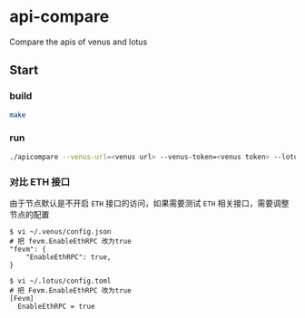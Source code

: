 # api-compare

Compare the apis of venus and lotus


## Start

### build

```sh
make
```

### run

```sh
./apicompare --venus-url=<venus url> --venus-token=<venus token> --lotus-url=<lotus url> --lotus-token=<lotus token>
```

### 对比 ETH 接口

由于节点默认是不开启 `ETH` 接口的访问，如果需要测试 `ETH` 相关接口，需要调整节点的配置

```
$ vi ~/.venus/config.json
# 把 fevm.EnableEthRPC 改为true
"fevm": {
    "EnableEthRPC": true,
}

$ vi ~/.lotus/config.toml
# 把 Fevm.EnableEthRPC 改为true
[Fevm]
  EnableEthRPC = true 
```
